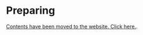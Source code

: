 # Preparing

[Contents have been moved to the website. Click here.](https://www.techinterviewhandbook.org/coding-interview-prep/).

<!-- TODO: Remove in future -->
